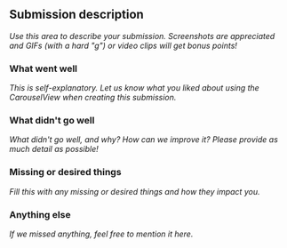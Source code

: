 ## Submission description

_Use this area to describe your submission. Screenshots are appreciated and GIFs (with a hard "g") or video clips will get bonus points!_

### What went well

_This is self-explanatory. Let us know what you liked about using the CarouselView when creating this submission._

### What didn't go well

_What didn't go well, and why? How can we improve it? Please provide as much detail as possible!_

### Missing or desired things

_Fill this with any missing or desired things and how they impact you._

### Anything else

_If we missed anything, feel free to mention it here._
